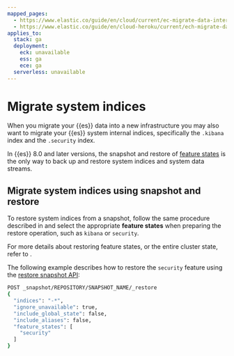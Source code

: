 ```yaml
---
mapped_pages:
  - https://www.elastic.co/guide/en/cloud/current/ec-migrate-data-internal.html
  - https://www.elastic.co/guide/en/cloud-heroku/current/ech-migrate-data-internal.html
applies_to:
  stack: ga
  deployment:
    eck: unavailable
    ess: ga
    ece: ga
  serverless: unavailable
---
```


# Migrate system indices

When you migrate your {{es}} data into a new infrastructure you may also want to migrate your {{es}} system internal indices, specifically the `.kibana` index and the `.security` index.

In {{es}} 8.0 and later versions, the snapshot and restore of [feature states](/deploy-manage/tools/snapshot-and-restore.md#feature-state) is the only way to back up and restore system indices and system data streams.

## Migrate system indices using snapshot and restore

To restore system indices from a snapshot, follow the same procedure described in [](../migrate.md#ec-restore-snapshots) and select the appropriate **feature states** when preparing the restore operation, such as `kibana` or `security`.

For more details about restoring feature states, or the entire cluster state, refer to [](/deploy-manage/tools/snapshot-and-restore/restore-snapshot.md#restore-feature-state).

The following example describes how to restore the `security` feature using the [restore snapshot API](https://www.elastic.co/docs/api/doc/elasticsearch/operation/operation-snapshot-restore):

```sh
POST _snapshot/REPOSITORY/SNAPSHOT_NAME/_restore
{
  "indices": "-*",
  "ignore_unavailable": true,
  "include_global_state": false,
  "include_aliases": false,
  "feature_states": [
    "security"
  ]
}
```
